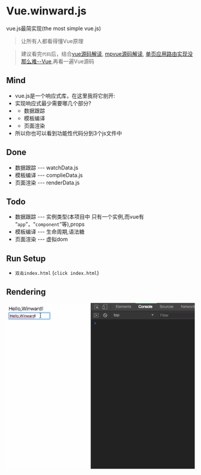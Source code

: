# Vue.winward.js
vue.js最简实现(the most simple vue.js)

> 让所有人都看得懂Vue原理

> 建议看完`代码`后，结合[vue源码解读](https://segmentfault.com/a/1190000016855180), [mpvue源码解读](https://segmentfault.com/a/1190000016389413), 
[单页应用路由实现没那么难--Vue](https://segmentfault.com/a/1190000015373559),再看一遍Vue源码

## Mind
- vue.js是一个响应式库，在这里我将它剖开:
- 实现响应式最少需要哪几个部分?
- * 数据跟踪
- * 模板编译
- * 页面渲染
- 所以你也可以看到功能性代码分到3个js文件中

## Done
- 数据跟踪 --- watchData.js
- 模板编译 --- complieData.js
- 页面渲染 --- renderData.js

## Todo
- 数据跟踪 --- 实例类型(本项目中 只有一个实例,而vue有 “`app`”，“`component`”等),props 
- 模板编译 --- 生命周期,语法糖
- 页面渲染 --- 虚拟dom

## Run Setup

- `双击index.html` (`click index.html`)

## Rendering

<img src="https://github.com/LTBLwhz/Vue.winward.js/blob/master/rendering.gif">
